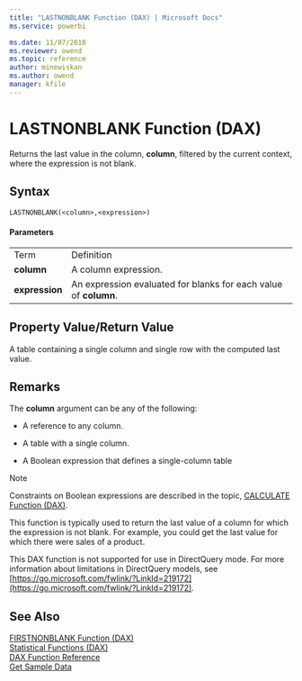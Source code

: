 ```yaml
---
title: "LASTNONBLANK Function (DAX) | Microsoft Docs"
ms.service: powerbi 

ms.date: 11/07/2018
ms.reviewer: owend
ms.topic: reference
author: minewiskan
ms.author: owend
manager: kfile
---
```

# LASTNONBLANK Function (DAX)
Returns the last value in the column, **column**, filtered by the current context, where the expression is not blank.  
  
## Syntax  
  
```dax
LASTNONBLANK(<column>,<expression>)  
```
  
#### Parameters  
  
|||  
|-|-|  
|Term|Definition|  
|**column**|A column expression.|  
|**expression**|An expression evaluated for blanks for each value of **column**.|  
  
## Property Value/Return Value  
A table containing a single column and single row with the computed last value.  
  
## Remarks  
The **column** argument can be any of the following:  
  
-   A reference to any column.  
  
-   A table with a single column.  
  
-   A Boolean expression that defines a single-column table  
  
> [!NOTE]  
> Constraints on Boolean expressions are described in the topic, [CALCULATE Function &#40;DAX&#41;](calculate-function-dax.md).  
  
This function is typically used to return the last value of a column for which the expression is not blank. For example, you could get the last value for which there were sales of a product.  
  
This DAX function is not supported for use in DirectQuery mode. For more information about limitations in DirectQuery models, see  [https://go.microsoft.com/fwlink/?LinkId=219172](https://go.microsoft.com/fwlink/?LinkId=219172).  
  
## See Also  
[FIRSTNONBLANK Function &#40;DAX&#41;](firstnonblank-function-dax.md)  
[Statistical Functions &#40;DAX&#41;](statistical-functions-dax.md)  
[DAX Function Reference](dax-function-reference.md)  
[Get Sample Data](https://go.microsoft.com/fwlink/?LinkId=164474)  
  
